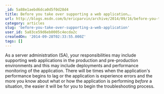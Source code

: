 ```yaml
---
_id: 5a88e1aebd6dca0d5f0d28d4
title: Before you take over supporting a web application….
url: http://blogs.msdn.com/b/ericparvin/archive/2014/09/16/before-you-take-over-supporting-a-web-application.aspx
category: articles
slug: 'before-you-take-over-supporting-a-web-application'
user_id: 5a83ce59d6eb0005c4ecda2c
createdOn: '2014-09-28T02:33:55.000Z'
tags: []
---
```


As a server administration (SA), your responsibilities may include supporting web applications in the production and pre-production environments and this may include deployments and performance monitoring of the application. There will be times when the application's performance begins to lag or the application is experience errors and the more you know about what or how the application is performing *before* a situation, the easier it will be for you to begin the troubleshooting process.
